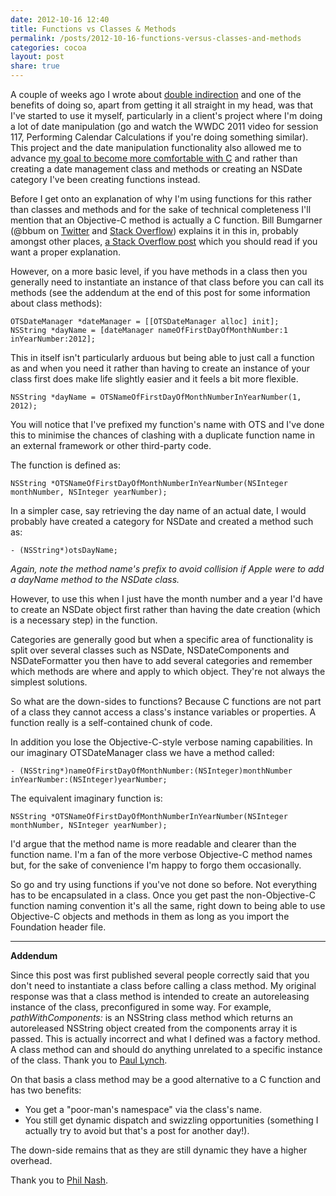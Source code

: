 ```yaml
---
date: 2012-10-16 12:40
title: Functions vs Classes & Methods
permalink: /posts/2012-10-16-functions-versus-classes-and-methods
categories: cocoa
layout: post
share: true
---
```


A couple of weeks ago I wrote about [double indirection](http://swwritings.com/post/2012-10-04-double-indirection) and one of the benefits of doing so, apart from getting it all straight in my head, was that I've started to use it myself, particularly in a client's project where I'm doing a lot of date manipulation (go and watch the WWDC 2011 video for session 117, Performing Calendar Calculations if you're doing something similar). This project and the date manipulation functionality also allowed me to advance [my goal to become more comfortable with C](http://swwritings.com/post/2012-09-11-learning-c-programming-and-code-runner) and rather than creating a date management class and methods or creating an NSDate category I've been creating functions instead.

Before I get onto an explanation of why I'm using functions for this rather than classes and methods and for the sake of technical completeness I'll mention that an Objective-C method is actually a C function. Bill Bumgarner (@bbum on [Twitter](https://twitter.com/bbum) and [Stack Overflow](http://stackoverflow.com/users/25646/bbum)) explains it in this in, probably amongst other places, [a Stack Overflow post](http://stackoverflow.com/questions/4846825/c-function-vs-objective-c-method) which you should read if you want a proper explanation.

However, on a more basic level, if you have methods in a class then you generally need to instantiate an instance of that class before you can call its methods (see the addendum at the end of this post for some information about class methods):

	OTSDateManager *dateManager = [[OTSDateManager alloc] init];
	NSString *dayName = [dateManager nameOfFirstDayOfMonthNumber:1 inYearNumber:2012];

This in itself isn't particularly arduous but being able to just call a function as and when you need it rather than having to create an instance of your class first does make life slightly easier and it feels a bit more flexible.

	NSString *dayName = OTSNameOfFirstDayOfMonthNumberInYearNumber(1, 2012);

You will notice that I've prefixed my function's name with OTS and I've done this to minimise the chances of clashing with a duplicate function name in an external framework or other third-party code.

The function is defined as:

	NSString *OTSNameOfFirstDayOfMonthNumberInYearNumber(NSInteger monthNumber, NSInteger yearNumber);

In a simpler case, say retrieving the day name of an actual date, I would probably have created a category for NSDate and created a method such as:

	- (NSString*)otsDayName;

_Again, note the method name's prefix to avoid collision if Apple were to add a dayName method to the NSDate class._

However, to use this when I just have the month number and a year I'd have to create an NSDate object first rather than having the date creation (which is a necessary step) in the function.

Categories are generally good but when a specific area of functionality is split over several classes such as NSDate, NSDateComponents and NSDateFormatter you then have to add several categories and remember which methods are where and apply to which object. They're not always the simplest solutions.

So what are the down-sides to functions? Because C functions are not part of a class they cannot access a class's instance variables or properties. A function really is a self-contained chunk of code.

In addition you lose the Objective-C-style verbose naming capabilities. In our imaginary OTSDateManager class we have a method called:

	- (NSString*)nameOfFirstDayOfMonthNumber:(NSInteger)monthNumber inYearNumber:(NSInteger)yearNumber;

The equivalent imaginary function is:

	NSString *OTSNameOfFirstDayOfMonthNumberInYearNumber(NSInteger monthNumber, NSInteger yearNumber);

I'd argue that the method name is more readable and clearer than the function name. I'm a fan of the more verbose Objective-C method names but, for the sake of convenience I'm happy to forgo them occasionally.

So go and try using functions if you've not done so before. Not everything has to be encapsulated in a class. Once you get past the non-Objective-C function naming convention it's all the same, right down to being able to use Objective-C objects and methods in them as long as you import the Foundation header file.

---

__Addendum__

Since this post was first published several people correctly said that you don't need to instantiate a class before calling a class method. My original response was that a class method is intended to create an autoreleasing instance of the class, preconfigured in some way. For example, _pathWithComponents:_ is an NSString class method which returns an autoreleased NSString object created from the components array it is passed. This is actually incorrect and what I defined was a factory method. A class method can and should do anything unrelated to a specific instance of the class. Thank you to [Paul Lynch](https://alpha.app.net/pauldlynch).

On that basis a class method may be a good alternative to a C function and has two benefits:

* You get a "poor-man's namespace" via the class's name.
* You still get dynamic dispatch and swizzling opportunities (something I actually try to avoid but that's a post for another day!).

The down-side remains that as they are still dynamic they have a higher overhead.
 
Thank you to [Phil Nash](https://alpha.app.net/phil_nash).

